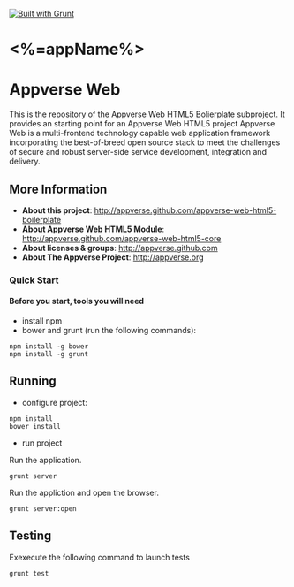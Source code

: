 [![Built with Grunt](https://cdn.gruntjs.com/builtwith.png)](http://gruntjs.com/)

<%=appName%>
============

Appverse Web 
============

This is the repository of the Appverse Web HTML5 Bolierplate subproject. It provides an starting point for an Appverse Web HTML5 project
Appverse Web is a multi-frontend technology capable web application framework incorporating the best-of-breed open source stack to meet the challenges of secure and robust server-side service development, integration and delivery.

## More Information

* **About this project**: <http://appverse.github.com/appverse-web-html5-boilerplate>
* **About Appverse Web HTML5 Module**: <http://appverse.github.com/appverse-web-html5-core>
* **About licenses & groups**: <http://appverse.github.com>
* **About The Appverse Project**: <http://appverse.org>

### Quick Start

#### Before you start, tools you will need

* install npm
* bower and grunt (run the following commands):

```script
npm install -g bower
npm install -g grunt
```

## Running

* configure project:

```script
npm install
bower install
```
* run project

Run the application. 

`grunt server`

Run the appliction and open the browser.

`grunt server:open` 

## Testing

Exexecute the following command to launch tests

`grunt test`
 
 <!-- Available Grunt task (generated running 'grunt list') -->